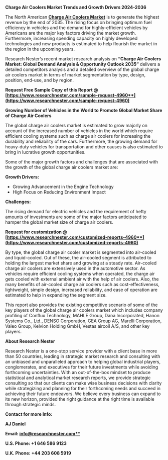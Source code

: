 ﻿**Charge Air Coolers Market Trends and Growth Drivers 2024-2036**

The North American [**Charge Air Coolers Market**](https://www.researchnester.com/reports/charge-air-coolers-market/4960) is to generate the highest revenue by the end of 2035. The rising focus on bringing optimum fuel efficiency in vehicles and the demand for highly-efficient vehicles by Americans are the major key factors driving the market growth. Furthermore, increasing spending capacity on highly developed technologies and new products is estimated to help flourish the market in the region in the upcoming years.

Research Nester’s recent market research analysis on **“Charge Air Coolers Market: Global Demand Analysis & Opportunity Outlook 2035”** delivers a detailed competitors analysis and a detailed overview of the global charge air coolers market in terms of market segmentation by type, design, position, end-use, and by region. 

**Request Free Sample Copy of this Report @ [https://www.researchnester.com/sample-request-4960**](https://www.researchnester.com/sample-request-4960)**

**Growing Number of Vehicles in the World to Promote Global Market Share of Charge Air Coolers**

The global charge air coolers market is estimated to grow majorly on account of the increased number of vehicles in the world which require efficient cooling systems such as charge air coolers for increasing the durability and reliability of the cars. Furthermore, the growing demand for heavy-duty vehicles for transportation and other causes is also estimated to bring in lucrative growth opportunities.

Some of the major growth factors and challenges that are associated with the growth of the global charge air coolers market are:

**Growth Drivers:**

- Growing Advancement in the Engine Technology
- High Focus on Reducing Environment Impact

**Challenges:**

The rising demand for electric vehicles and the requirement of hefty amounts of investments are some of the major factors anticipated to hamper the global market size of charge air coolers.

**Request for customization @ [https://www.researchnester.com/customized-reports-4960**](https://www.researchnester.com/customized-reports-4960)**

By type, the global charge air cooler market is segmented into air-cooled and liquid-cooled. Out of these, the air-cooled segment is attributed to holding the largest market share and growing at a steady rate. Air-cooled charge air coolers are extensively used in the automotive sector. As vehicles require efficient cooling systems when operated, the charge air gets cooled with external ambient air with the help of air coolers. Also, the many benefits of air-cooled charge air coolers such as cost-effectiveness, lightweight, simple design, increased reliability, and ease of operation are estimated to help in expanding the segment size.

This report also provides the existing competitive scenario of some of the key players of the global charge air coolers market which includes company profiling of Conflux Technology, MAHLE Group, Dana Incorporated, Hanon Systems Co., Ltd., DENSO Corporation, GEA Group AG, Marelli Corporation, Valeo Group, Kelvion Holding GmbH, Vestas aircoil A/S, and other key players.

<a name="_hlk170730016"></a>**About Research Nester**

Research Nester is a one-stop service provider with a client base in more than 50 countries, leading in strategic market research and consulting with an unbiased and unparalleled approach to helping global industrial players, conglomerates, and executives for their future investments while avoiding forthcoming uncertainties. With an out-of-the-box mindset to produce statistical and analytical market research reports, we provide strategic consulting so that our clients can make wise business decisions with clarity while strategizing and planning for their forthcoming needs and succeed in achieving their future endeavors. We believe every business can expand to its new horizon, provided the right guidance at the right time is available through strategic minds.

**Contact for more Info:**

**AJ Daniel**

**Email: [info@researchnester.com**](mailto:info@researchnester.com)**

**U.S. Phone: +1 646 586 9123** 

**U.K. Phone: +44 203 608 5919**
